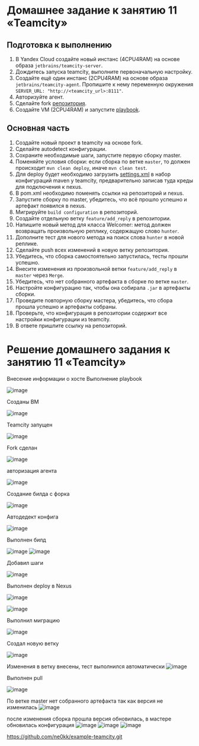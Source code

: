 # Домашнее задание к занятию 11 «Teamcity»

## Подготовка к выполнению

1. В Yandex Cloud создайте новый инстанс (4CPU4RAM) на основе образа `jetbrains/teamcity-server`.
2. Дождитесь запуска teamcity, выполните первоначальную настройку.
3. Создайте ещё один инстанс (2CPU4RAM) на основе образа `jetbrains/teamcity-agent`. Пропишите к нему переменную окружения `SERVER_URL: "http://<teamcity_url>:8111"`.
4. Авторизуйте агент.
5. Сделайте fork [репозитория](https://github.com/aragastmatb/example-teamcity).
6. Создайте VM (2CPU4RAM) и запустите [playbook](./infrastructure).

## Основная часть

1. Создайте новый проект в teamcity на основе fork.
2. Сделайте autodetect конфигурации.
3. Сохраните необходимые шаги, запустите первую сборку master.
4. Поменяйте условия сборки: если сборка по ветке `master`, то должен происходит `mvn clean deploy`, иначе `mvn clean test`.
5. Для deploy будет необходимо загрузить [settings.xml](./teamcity/settings.xml) в набор конфигураций maven у teamcity, предварительно записав туда креды для подключения к nexus.
6. В pom.xml необходимо поменять ссылки на репозиторий и nexus.
7. Запустите сборку по master, убедитесь, что всё прошло успешно и артефакт появился в nexus.
8. Мигрируйте `build configuration` в репозиторий.
9. Создайте отдельную ветку `feature/add_reply` в репозитории.
10. Напишите новый метод для класса Welcomer: метод должен возвращать произвольную реплику, содержащую слово `hunter`.
11. Дополните тест для нового метода на поиск слова `hunter` в новой реплике.
12. Сделайте push всех изменений в новую ветку репозитория.
13. Убедитесь, что сборка самостоятельно запустилась, тесты прошли успешно.
14. Внесите изменения из произвольной ветки `feature/add_reply` в `master` через `Merge`.
15. Убедитесь, что нет собранного артефакта в сборке по ветке `master`.
16. Настройте конфигурацию так, чтобы она собирала `.jar` в артефакты сборки.
17. Проведите повторную сборку мастера, убедитесь, что сбора прошла успешно и артефакты собраны.
18. Проверьте, что конфигурация в репозитории содержит все настройки конфигурации из teamcity.
19. В ответе пришлите ссылку на репозиторий.

# Решение домашнего задания к занятию 11 «Teamcity»

Внесение информации о хосте
Выполнение playbook

![image](https://github.com/user-attachments/assets/5c80724a-2918-45a9-b1c0-eb41e98eb447)

Созданы ВМ

![image](https://github.com/user-attachments/assets/86301343-4ade-47db-ad41-ee15905c7481)

Teamcity запущен

![image](https://github.com/user-attachments/assets/fdeeee7c-a120-4192-b5e9-9f1f5830e8c6)

Fork сделан

![image](https://github.com/user-attachments/assets/34cc3fdd-ed08-4c21-be46-a8c6f208586c)

авторизация агента 

![image](https://github.com/user-attachments/assets/10b18f7a-dcf8-4f0d-8d91-7a9932b7099d)

Создание билда с форка 

![image](https://github.com/user-attachments/assets/61dd35f5-b424-43e4-80cc-f28692516ee4)

Автодедект конфига

![image](https://github.com/user-attachments/assets/bd122781-6ff9-417c-95d2-9f0b089f89d8)

Выполнен билд

![image](https://github.com/user-attachments/assets/862f7611-5bc6-4286-bb9e-83283d3ba2ed)
![image](https://github.com/user-attachments/assets/3b2a5c5d-dc63-469b-b983-e4f02923c482)

Добавил шаги

![image](https://github.com/user-attachments/assets/7f329d8a-3cbb-4f64-aae4-bc4ddf1853f6)

Выполнен deploy в Nexus

![image](https://github.com/user-attachments/assets/d0fec14c-6ceb-4c06-88f4-71ce8bb96802)

![image](https://github.com/user-attachments/assets/1137587c-3500-401e-9e2f-6774a0ea6958)

Выполнил миграцию 

![image](https://github.com/user-attachments/assets/d7d41bc5-68b2-4961-b2f5-670cfd83a6e4)

Создал новую ветку 

![image](https://github.com/user-attachments/assets/19d73129-8528-444e-a831-1182a842ccb8)

Изменения в ветку внесены, тест выполнился автоматически
![image](https://github.com/user-attachments/assets/2753f830-c61f-4c10-ab83-924ae0b10ab1)

Выполнен pull

![image](https://github.com/user-attachments/assets/f4f9357e-80f0-496e-9f79-44593b023600)

По ветке master нет собранного артефакта так как версия не изменилась 
![image](https://github.com/user-attachments/assets/7fe088d6-6b56-47d4-a588-382975e57d70)

после изменения сборка прошла версия обновилась, в мастере обновилась конфигурация 
![image](https://github.com/user-attachments/assets/bd7b4673-d3f5-4b79-a84a-8884bde37fd8)
![image](https://github.com/user-attachments/assets/231396d1-1454-4cf9-8e67-135c9eaf054b)
![image](https://github.com/user-attachments/assets/4b60a07c-d4a2-4484-afa4-f01ac8b56fa8)


https://github.com/ne0kk/example-teamcity.git
